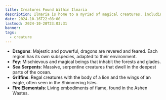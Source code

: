 ```yaml
---
title: Creatures Found Within Ilmaria
description: Ilmaria is home to a myriad of magical creatures, including dragons, fey, sea serpents, griffins, and elementals.
date: 2024-10-16T22:08:00
lastmod: 2024-10-20T23:03:31
banner: 
tags:
  - creature
---
```

- **Dragons**: Majestic and powerful, dragons are revered and feared. Each region has its own subspecies, adapted to their environment.  
- **Fey**: Mischievous and magical beings that inhabit the forests and glades.  
- **Sea Serpents**: Massive, serpentine creatures that dwell in the deepest parts of the ocean.  
- **Griffins**: Regal creatures with the body of a lion and the wings of an eagle, often seen in the Shimmering Isles.  
- **Fire Elementals**: Living embodiments of flame, found in the Ashen Wastes.  
